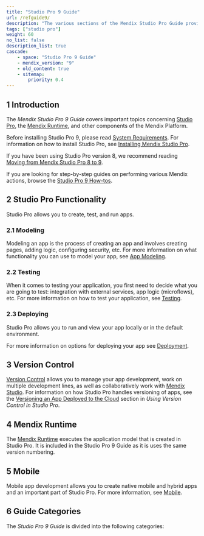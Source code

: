 ```yaml
---
title: "Studio Pro 9 Guide"
url: /refguide9/
description: "The various sections of the Mendix Studio Pro Guide provide details on the features and functionality of the Mendix Platform."
tags: ["studio pro"]
weight: 60
no_list: false
description_list: true
cascade:
    - space: "Studio Pro 9 Guide"
    - mendix_version: "9"
    - old_content: true
    - sitemap:
        priority: 0.4
---
```


## 1 Introduction

The *Mendix Studio Pro 9 Guide* covers important topics concerning [Studio Pro](/refguide9/modeling/), the [Mendix Runtime](/refguide9/runtime/), and other components of the Mendix Platform.

Before installing Studio Pro 9, please read [System Requirements](/refguide9/system-requirements/). For information on how to install Studio Pro, see [Installing Mendix Studio Pro](/refguide9/install/).

If you have been using Studio Pro version 8, we recommend reading [Moving from Mendix Studio Pro 8 to 9](/refguide9/moving-from-8-to-9/).

If you are looking for step-by-step guides on performing various Mendix actions, browse the [Studio Pro 9 How-tos](/howto9/).

## 2 Studio Pro Functionality

Studio Pro allows you to create, test, and run apps. 

### 2.1 Modeling 

Modeling an app is the process of creating an app and involves creating pages, adding logic, configuring security, etc. For more information on what functionality you can use to model your app, see [App Modeling](/refguide9/modeling/).  

### 2.2 Testing 

When it comes to testing your application, you first need to decide what you are going to test: integration with external services, app logic (microflows), etc. For more information on how to test your application, see [Testing](/howto9/testing/). 

### 2.3 Deploying 

Studio Pro allows you to run and view your app locally or in the default environment.

For more information on options for deploying your app see [Deployment](/developerportal/deploy/).

## 3 Version Control

[Version Control](/refguide9/version-control/) allows you to manage your app development, work on multiple development lines, as well as collaboratively work with [Mendix Studio](/studio/).  For information on how Studio Pro handles versioning of apps, see the [Versioning an App Deployed to the Cloud](/refguide9/using-version-control-in-studio-pro/#versioning-app) section in *Using Version Control in Studio Pro*. 

## 4 Mendix Runtime

The [Mendix Runtime](/refguide9/runtime/) executes the application model that is created in Studio Pro. It is included in the Studio Pro 9 Guide as it is uses the same version numbering. 

## 5 Mobile

Mobile app development allows you to create native mobile and hybrid apps and an important part of Studio Pro. For more information, see [Mobile](/refguide9/mobile/). 

## 6 Guide Categories

The *Studio Pro 9 Guide* is divided into the following categories:
